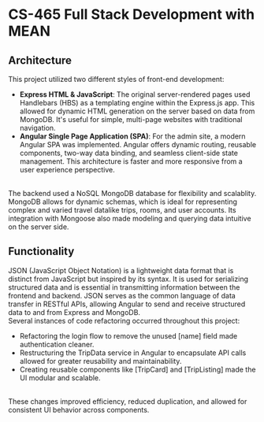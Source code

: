 # CS-465 Full Stack Development with MEAN

## Architecture
This project utilized two different styles of front-end development:
* **Express HTML & JavaScript**: The original server-rendered pages used Handlebars (HBS) as a templating engine within the Express.js app. This allowed for dynamic HTML generation on the server based on data from MongoDB. It's useful for simple, multi-page websites with traditional navigation.
* **Angular Single Page Application (SPA)**: For the admin site, a modern Angular SPA was implemented. Angular offers dynamic routing, reusable components, two-way data binding, and seamless client-side state management. This architecture is faster and more responsive from a user experience perspective.
<br>
The backend used a NoSQL MongoDB database for flexibility and scalablity. MongoDB allows for dynamic schemas, which is ideal for representing complex and varied travel datalike trips, rooms, and user accounts. Its integration with Mongoose also made modeling and querying data intuitive on the server side.

 ## Functionality
JSON (JavaScript Object Notation) is a lightweight data format that is distinct from JavaScript but inspired by its syntax. It is used for serializing structured data and is essential in transmitting information between the frontend and backend. JSON serves as the common language of data transfer in RESTful APIs, allowing Angular to send and receive structured data to and from Express and MongoDB.
<br>
 Several instances of code refactoring occurred throughout this project:
 * Refactoring the login flow to remove the unused [name] field made authentication cleaner.
 * Restructuring the TripData service in Angular to encapsulate API calls allowed for greater reusability and maintainability.
 * Creating reusable components like [TripCard] and [TripListing] made the UI modular and scalable.
<br>
These changes improved efficiency, reduced duplication, and allowed for consistent UI behavior across components.

